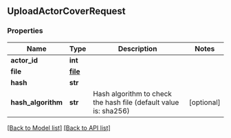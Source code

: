 ## UploadActorCoverRequest

### Properties
Name | Type | Description | Notes
------------ | ------------- | ------------- | -------------
**actor_id** | **int** |  | 
**file** | [**file**](#file) |  | 
**hash** | **str** |  | 
**hash_algorithm** | **str** | Hash algorithm to check the hash file (default value is: sha256) | [optional] 

[[Back to Model list]](#documentation-for-models) [[Back to API list]](#documentation-for-api-endpoints)


